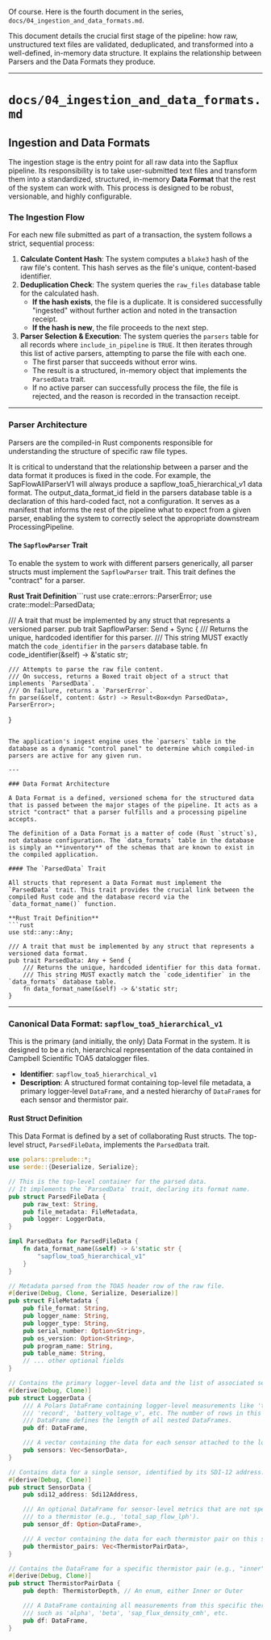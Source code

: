 Of course. Here is the fourth document in the series, `docs/04_ingestion_and_data_formats.md`.

This document details the crucial first stage of the pipeline: how raw, unstructured text files are validated, deduplicated, and transformed into a well-defined, in-memory data structure. It explains the relationship between Parsers and the Data Formats they produce.

---

# `docs/04_ingestion_and_data_formats.md`

## Ingestion and Data Formats

The ingestion stage is the entry point for all raw data into the Sapflux pipeline. Its responsibility is to take user-submitted text files and transform them into a standardized, structured, in-memory **Data Format** that the rest of the system can work with. This process is designed to be robust, versionable, and highly configurable.

### The Ingestion Flow

For each new file submitted as part of a transaction, the system follows a strict, sequential process:

1.  **Calculate Content Hash**: The system computes a `blake3` hash of the raw file's content. This hash serves as the file's unique, content-based identifier.
2.  **Deduplication Check**: The system queries the `raw_files` database table for the calculated hash.
    *   **If the hash exists**, the file is a duplicate. It is considered successfully "ingested" without further action and noted in the transaction receipt.
    *   **If the hash is new**, the file proceeds to the next step.
3.  **Parser Selection & Execution**: The system queries the `parsers` table for all records where `include_in_pipeline` is `TRUE`. It then iterates through this list of active parsers, attempting to parse the file with each one.
    *   The first parser that succeeds without error wins.
    *   The result is a structured, in-memory object that implements the `ParsedData` trait.
    *   If no active parser can successfully process the file, the file is rejected, and the reason is recorded in the transaction receipt.

---

### Parser Architecture

Parsers are the compiled-in Rust components responsible for understanding the structure of specific raw file types.

It is critical to understand that the relationship between a parser and the data format it produces is fixed in the code. For example, the SapFlowAllParserV1 will always produce a sapflow_toa5_hierarchical_v1 data format. The output_data_format_id field in the parsers database table is a declaration of this hard-coded fact, not a configuration. It serves as a manifest that informs the rest of the pipeline what to expect from a given parser, enabling the system to correctly select the appropriate downstream ProcessingPipeline.

#### The `SapflowParser` Trait

To enable the system to work with different parsers generically, all parser structs must implement the `SapflowParser` trait. This trait defines the "contract" for a parser.

**Rust Trait Definition**```rust
use crate::errors::ParserError;
use crate::model::ParsedData;

/// A trait that must be implemented by any struct that represents a versioned parser.
pub trait SapflowParser: Send + Sync {
    /// Returns the unique, hardcoded identifier for this parser.
    /// This string MUST exactly match the `code_identifier` in the `parsers` database table.
    fn code_identifier(&self) -> &'static str;

    /// Attempts to parse the raw file content.
    /// On success, returns a Boxed trait object of a struct that implements `ParsedData`.
    /// On failure, returns a `ParserError`.
    fn parse(&self, content: &str) -> Result<Box<dyn ParsedData>, ParserError>;
}
```

The application's ingest engine uses the `parsers` table in the database as a dynamic "control panel" to determine which compiled-in parsers are active for any given run.

---

### Data Format Architecture

A Data Format is a defined, versioned schema for the structured data that is passed between the major stages of the pipeline. It acts as a strict "contract" that a parser fulfills and a processing pipeline accepts.

The definition of a Data Format is a matter of code (Rust `struct`s), not database configuration. The `data_formats` table in the database is simply an **inventory** of the schemas that are known to exist in the compiled application.

#### The `ParsedData` Trait

All structs that represent a Data Format must implement the `ParsedData` trait. This trait provides the crucial link between the compiled Rust code and the database record via the `data_format_name()` function.

**Rust Trait Definition**
```rust
use std::any::Any;

/// A trait that must be implemented by any struct that represents a versioned data format.
pub trait ParsedData: Any + Send {
    /// Returns the unique, hardcoded identifier for this data format.
    /// This string MUST exactly match the `code_identifier` in the `data_formats` database table.
    fn data_format_name(&self) -> &'static str;
}
```

---

### Canonical Data Format: `sapflow_toa5_hierarchical_v1`

This is the primary (and initially, the only) Data Format in the system. It is designed to be a rich, hierarchical representation of the data contained in Campbell Scientific TOA5 datalogger files.

*   **Identifier**: `sapflow_toa5_hierarchical_v1`
*   **Description**: A structured format containing top-level file metadata, a primary logger-level `DataFrame`, and a nested hierarchy of `DataFrame`s for each sensor and thermistor pair.

#### Rust Struct Definition

This Data Format is defined by a set of collaborating Rust structs. The top-level struct, `ParsedFileData`, implements the `ParsedData` trait.

```rust
use polars::prelude::*;
use serde::{Deserialize, Serialize};

// This is the top-level container for the parsed data.
// It implements the `ParsedData` trait, declaring its format name.
pub struct ParsedFileData {
    pub raw_text: String,
    pub file_metadata: FileMetadata,
    pub logger: LoggerData,
}

impl ParsedData for ParsedFileData {
    fn data_format_name(&self) -> &'static str {
        "sapflow_toa5_hierarchical_v1"
    }
}

// Metadata parsed from the TOA5 header row of the raw file.
#[derive(Debug, Clone, Serialize, Deserialize)]
pub struct FileMetadata {
    pub file_format: String,
    pub logger_name: String,
    pub logger_type: String,
    pub serial_number: Option<String>,
    pub os_version: Option<String>,
    pub program_name: String,
    pub table_name: String,
    // ... other optional fields
}

// Contains the primary logger-level data and the list of associated sensors.
#[derive(Debug, Clone)]
pub struct LoggerData {
    /// A Polars DataFrame containing logger-level measurements like 'timestamp',
    /// 'record', 'battery_voltage_v', etc. The number of rows in this
    /// DataFrame defines the length of all nested DataFrames.
    pub df: DataFrame,

    /// A vector containing the data for each sensor attached to the logger.
    pub sensors: Vec<SensorData>,
}

// Contains data for a single sensor, identified by its SDI-12 address.
#[derive(Debug, Clone)]
pub struct SensorData {
    pub sdi12_address: Sdi12Address,

    /// An optional DataFrame for sensor-level metrics that are not specific
    /// to a thermistor (e.g., 'total_sap_flow_lph').
    pub sensor_df: Option<DataFrame>,

    /// A vector containing the data for each thermistor pair on this sensor.
    pub thermistor_pairs: Vec<ThermistorPairData>,
}

// Contains the DataFrame for a specific thermistor pair (e.g., "inner" or "outer").
#[derive(Debug, Clone)]
pub struct ThermistorPairData {
    pub depth: ThermistorDepth, // An enum, either Inner or Outer

    /// A DataFrame containing all measurements from this specific thermistor pair,
    /// such as 'alpha', 'beta', 'sap_flux_density_cmh', etc.
    pub df: DataFrame,
}
```